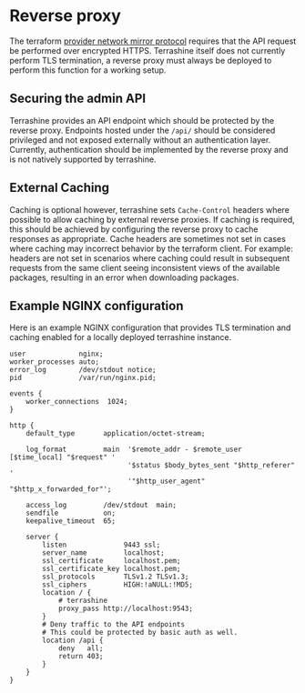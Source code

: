 # Reverse proxy

The terraform [provider network mirror protocol](https://developer.hashicorp.com/terraform/internals/provider-network-mirror-protocol) requires that the API request be performed over encrypted HTTPS.
Terrashine itself does not currently perform TLS termination, a reverse proxy must always be deployed to perform this function for a working setup.

## Securing the admin API

Terrashine provides an API endpoint which should be protected by the reverse proxy.
Endpoints hosted under the `/api/` should be considered privileged and not exposed externally without an authentication layer.
Currently, authentication should be implemented by the reverse proxy and is not natively supported by terrashine.

## External Caching

Caching is optional however, terrashine sets `Cache-Control` headers where possible to allow caching by external reverse proxies.
If caching is required, this should be achieved by configuring the reverse proxy to cache responses as appropriate.
Cache headers are sometimes not set in cases where caching may incorrect behavior by the terraform client.
For example: headers are not set in scenarios where caching could result in subsequent requests from the same client seeing inconsistent views of the available packages, resulting in an error when downloading packages.

## Example NGINX configuration

Here is an example NGINX configuration that provides TLS termination and caching enabled
for a locally deployed terrashine instance.

``` nginx
user             nginx;
worker_processes auto;
error_log        /dev/stdout notice;
pid              /var/run/nginx.pid;

events {
    worker_connections  1024;
}

http {
    default_type       application/octet-stream;

    log_format         main  '$remote_addr - $remote_user [$time_local] "$request" '
                             '$status $body_bytes_sent "$http_referer" '
                             '"$http_user_agent" "$http_x_forwarded_for"';

    access_log         /dev/stdout  main;
    sendfile           on;
    keepalive_timeout  65;

    server {
        listen              9443 ssl;
        server_name         localhost;
        ssl_certificate     localhost.pem;
        ssl_certificate_key localhost.pem;
        ssl_protocols       TLSv1.2 TLSv1.3;
        ssl_ciphers         HIGH:!aNULL:!MD5;
        location / {
            # terrashine
            proxy_pass http://localhost:9543;
        }
        # Deny traffic to the API endpoints
        # This could be protected by basic auth as well.
        location /api {
            deny   all;
            return 403;
        }
    }
}
```